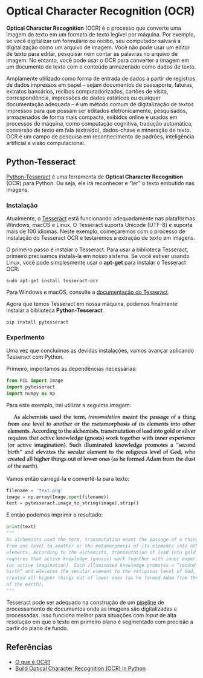 # Optical Character Recognition (OCR)

**Optical Character Recognition** (OCR) é o processo que converte uma imagem de texto em um formato de texto legível por máquina. Por exemplo, se você digitalizar um formulário ou recibo, seu computador salvará a digitalização como um arquivo de imagem. Você não pode usar um editor de texto para editar, pesquisar nem contar as palavras no arquivo de imagem. No entanto, você pode usar o OCR para converter a imagem em um documento de texto com o conteúdo armazenado como dados de texto.

Amplamente utilizado como forma de entrada de dados a partir de registros de dados impressos em papel – sejam documentos de passaporte, faturas, extratos bancários, recibos computadorizados, cartões de visita, correspondência, impressões de dados estáticos ou qualquer documentação adequada – é um método comum de digitalização de textos impressos para que possam ser editados eletronicamente, pesquisados, armazenados de forma mais compacta, exibidos online e usados em processos de máquina, como computação cognitiva, tradução automática, conversão de texto em fala (extraído), dados-chave e mineração de texto. OCR é um campo de pesquisa em reconhecimento de padrões, inteligência artificial e visão computacional.

## Python-Tesseract

[Python-Tesseract](https://pypi.org/project/pytesseract/) é uma ferramenta de **Optical Character Recognition** (OCR) para Python. Ou seja, ele irá reconhecer e “ler” o texto embutido nas imagens.

### Instalação

Atualmente, o [Tesseract](https://github.com/tesseract-ocr/tesseract) está funcionando adequadamente nas plataformas Windows, macOS e Linux. O Tesseract suporta Unicode (UTF-8) e suporta mais de 100 idiomas. Neste exemplo, começaremos com o processo de instalação do Tesseract OCR e testaremos a extração de texto em imagens.

O primeiro passo é instalar o Tesseract. Para usar a biblioteca Tesseract, primeiro precisamos instalá-la em nosso sistema. Se você estiver usando Linux, você pode simplesmente usar o **apt-get** para instalar o Tesseract OCR:

```
sudo apt-get install tesseract-ocr
```

Para Windows e macOS, consulte a [documentação do Tesseract](https://tesseract-ocr.github.io/tessdoc/).

Agora que temos Tesseract em nossa máquina, podemos finalmente instalar a biblioteca **Python-Tesseract**:

```
pip install pytesseract
```

### Experimento

Uma vez que concluímos as devidas instalações, vamos avançar aplicando Tesseract com Python. 

Primeiro, importamos as dependências necessárias:

```python
from PIL import Image
import pytesseract
import numpy as np
```

Para este exemplo, irei utilizar a seguinte imagem:

![img](https://raw.githubusercontent.com/the-akira/PythonExperimentos/master/Imagens/OCR/text.png)

Vamos então carregá-la e convertê-la para texto:

```python
filename = 'text.png'
image = np.array(Image.open(filename))
text = pytesseract.image_to_string(image).strip()
```

E então podemos imprimir o resultado:

```python
print(text)
"""
As alchemists used the term, transmutation meant the passage of a thing
from one level to another or the metamorphosis of its elements into other
elements. According to the alchemists, transmutation of lead into gold or silver
requires that active knowledge (gnosis) work together with inner experience
(or active imagination). Such illuminated knowledge promotes a “second
birth” and elevates the secular element to the religious level of God, who
created all higher things out of lower ones (as he formed Adam from the dust
of the earth).
"""
```

 Tesseract pode ser adequado na construção de um [pipeline](https://en.wikipedia.org/wiki/Pipeline_(computing)) de processamento de documentos onde as imagens são digitalizadas e processadas. Isso funciona melhor para situações com *input* de alta resolução em que o texto em primeiro plano é segmentado com precisão a partir do plano de fundo.

## Referências

- [O que é OCR?](https://aws.amazon.com/pt/what-is/ocr/)
- [Build Optical Character Recognition (OCR) in Python](https://towardsdatascience.com/build-optical-character-recognition-ocr-in-python-28d1c7b77da3)